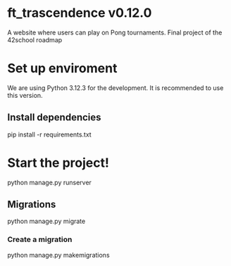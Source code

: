 # ft_trascendence v0.12.0
A website where users can play on Pong tournaments. Final project of the 42school roadmap


# Set up enviroment
We are using Python 3.12.3 for the development. It is recommended to use this version.

## Install dependencies
pip install -r requirements.txt

# Start the project!
python manage.py runserver

## Migrations
python manage.py migrate

### Create a migration
python manage.py makemigrations
